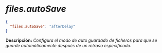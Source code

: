 <!-- Autor: Daniel Benjamin Perez Morales -->
<!-- GitHub: https://github.com/D4nitrix13 -->
<!-- GitLab: https://gitlab.com/D4nitrix13 -->
<!-- Correo electrónico: danielperezdev@proton.me -->

# ***files.autoSave***

```json
{
  "files.autoSave": "afterDelay"
}
```

**Descripción:** *Configura el modo de auto guardado de ficheros para que se guarde automáticamente después de un retraso especificado.*

